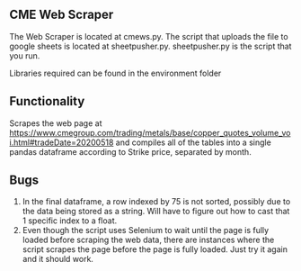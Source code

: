 ## CME Web Scraper
The Web Scraper is located at cmews.py. The script that uploads the file to google sheets is located at sheetpusher.py. sheetpusher.py is the script that you run. 

Libraries required can be found in the environment folder

## Functionality
Scrapes the web page at https://www.cmegroup.com/trading/metals/base/copper_quotes_volume_voi.html#tradeDate=20200518 and compiles all of the tables into a single pandas dataframe according to Strike price, separated by month.

## Bugs
1. In the final dataframe, a row indexed by 75 is not sorted, possibly due to the data being stored as a string. Will have to figure out how to cast that 1 specific index to a float.
2. Even though the script uses Selenium to wait until the page is fully loaded before scraping the web data, there are instances where the script scrapes the page before the page is fully loaded. Just try it again and it should work.